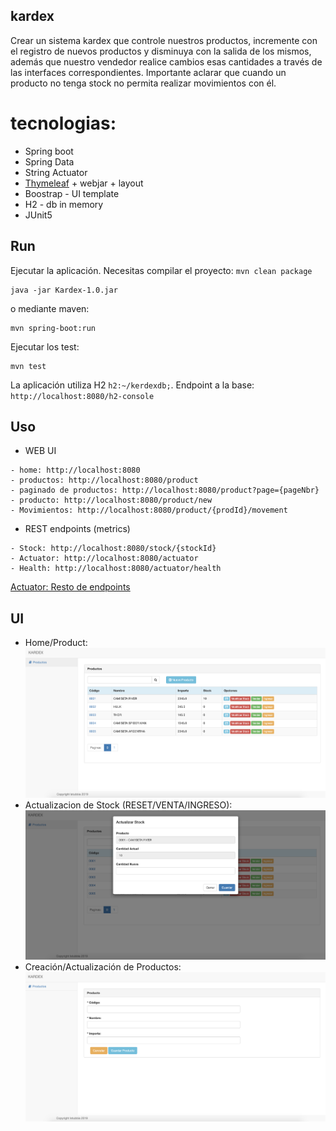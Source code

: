 kardex
-------
Crear un sistema kardex que controle nuestros productos, incremente con el registro de nuevos
productos y disminuya con la salida de los mismos, además que nuestro vendedor realice cambios esas
cantidades a través de las interfaces correspondientes. Importante aclarar que cuando un producto no
tenga stock no permita realizar movimientos con él.

# tecnologias:
- Spring boot
- Spring Data
- String Actuator
- [Thymeleaf](http://www.thymeleaf.org) + webjar + layout
- Boostrap - UI template
- H2 - db in memory
- JUnit5

## Run ##

Ejecutar la aplicación. Necesitas compilar el proyecto: `mvn clean package`
```
java -jar Kardex-1.0.jar
```
o mediante maven:
```
mvn spring-boot:run
```
Ejecutar los test:
```
mvn test
```
La aplicación utiliza H2 `h2:~/kerdexdb;`.
Endpoint a la base: `http://localhost:8080/h2-console`

## Uso ##

* WEB UI
```
- home: http://localhost:8080
- productos: http://localhost:8080/product
- paginado de productos: http://localhost:8080/product?page={pageNbr}
- producto: http://localhost:8080/product/new
- Movimientos: http://localhost:8080/product/{prodId}/movement

```
* REST endpoints (metrics)

```
- Stock: http://localhost:8080/stock/{stockId}
- Actuator: http://localhost:8080/actuator
- Health: http://localhost:8080/actuator/health
```
[Actuator: Resto de endpoints](https://docs.spring.io/spring-boot/docs/current/reference/html/production-ready-endpoints.html)

## UI ##
* Home/Product:
![Home/Product](home.png)
* Actualizacion de Stock (RESET/VENTA/INGRESO):
![Stock](stock.png)
* Creación/Actualización de Productos:
![Product](product.png)
